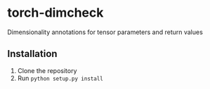 # torch-dimcheck
Dimensionality annotations for tensor parameters and return values

## Installation
1. Clone the repository
2. Run `python setup.py install`
